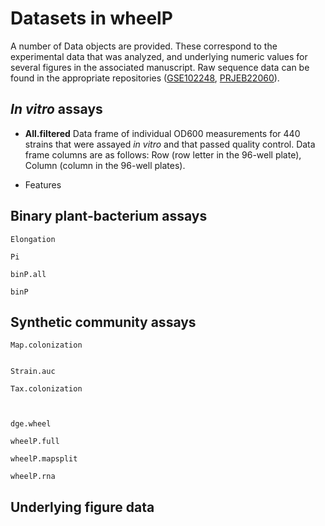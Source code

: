 # Datasets in wheelP

A number of Data objects are provided. These correspond to the experimental data that was analyzed,
and underlying numeric values for several figures in the associated manuscript.
Raw sequence data can be found in the appropriate repositories ([GSE102248](https://www.ncbi.nlm.nih.gov/geo/query/acc.cgi?acc=GSE102248), [PRJEB22060](https://www.ebi.ac.uk/ena/data/view/PRJEB22060)).

## *In vitro* assays

* **All.filtered**	Data frame of individual OD600 measurements for 440 strains that were assayed
			*in vitro* and that passed quality control. Data frame columns are as follows:
			Row (row letter in the 96-well plate), Column (column in the 96-well plates).
	
* Features

## Binary plant-bacterium assays

	Elongation
	
	Pi

	binP.all
	
	binP
	
## Synthetic community assays



	Map.colonization

	
	Strain.auc

	Tax.colonization



	dge.wheel

	wheelP.full

	wheelP.mapsplit

	wheelP.rna

## Underlying figure data
